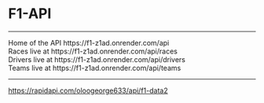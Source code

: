 # F1-API
<hr />
Home of the API https://f1-z1ad.onrender.com/api
<br />
Races live at https://f1-z1ad.onrender.com/api/races
<br />
Drivers  live at https://f1-z1ad.onrender.com/api/drivers
<br />
Teams live at https://f1-z1ad.onrender.com/api/teams
<hr />

https://rapidapi.com/oloogeorge633/api/f1-data2
